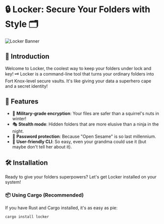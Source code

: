 # 🔒 Locker: Secure Your Folders with Style 🗂️

![Locker Banner](https://example.com/locker_banner.png)

## 🌟 Introduction

Welcome to Locker, the coolest way to keep your folders under lock and key! 🗝️ Locker is a command-line tool that turns your ordinary folders into Fort Knox-level secure vaults. It's like giving your data a superhero cape and a secret identity!

## 🚀 Features

- 🔐 **Military-grade encryption**: Your files are safer than a squirrel's nuts in winter!
- 🎭 **Stealth mode**: Hidden folders that are more elusive than a ninja in the night.
- 🔑 **Password protection**: Because "Open Sesame" is so last millennium.
- 🚦 **User-friendly CLI**: So easy, even your grandma could use it (but maybe don't tell her about it).

## 🛠️ Installation

Ready to give your folders superpowers? Let's get Locker installed on your system!

### 📦 Using Cargo (Recommended)

If you have Rust and Cargo installed, it's as easy as pie:

```bash
cargo install locker
```
